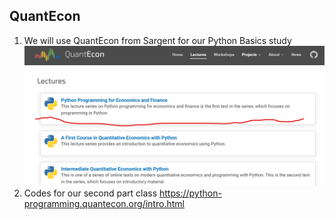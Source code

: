 ##  QuantEcon

1. We will use QuantEcon from Sargent for our Python Basics study 
![QuanEcon](image.png)
2. Codes for our second part class
https://python-programming.quantecon.org/intro.html

